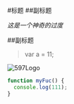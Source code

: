 #标题
##副标题


*这是一个神奇的过度*


##副标题

> var a = 11;

![597Logo](//cdn.597.com/m/images/597logo.png)
```js
function myFuc() {
  console.log(111);
}
```

